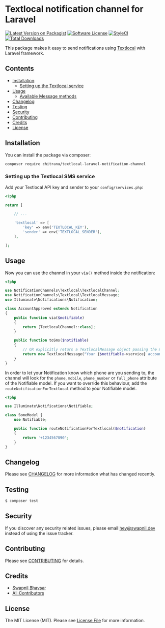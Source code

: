 # Textlocal notification channel for Laravel

[![Latest Version on Packagist](https://img.shields.io/packagist/v/chitranu/textlocal-laravel-notification-channel.svg?style=flat-square)](https://packagist.org/packages/chitranu/textlocal-laravel-notification-channel)
[![Software License](https://img.shields.io/badge/license-MIT-brightgreen.svg?style=flat-square)](LICENSE.md)
[![StyleCI](https://styleci.io/repos/65772445/shield)](https://styleci.io/repos/65772445)
[![Total Downloads](https://img.shields.io/packagist/dt/chitranu/textlocal-laravel-notification-channel.svg?style=flat-square)](https://packagist.org/packages/chitranu/textlocal-laravel-notification-channel)

This package makes it easy to send notifications using [Textlocal](https://textlocal.in/) with Laravel framework.

## Contents

-   [Installation](#installation)
    -   [Setting up the Textlocal service](#setting-up-the-Textlocal-service)
-   [Usage](#usage)
    -   [Available Message methods](#available-message-methods)
-   [Changelog](#changelog)
-   [Testing](#testing)
-   [Security](#security)
-   [Contributing](#contributing)
-   [Credits](#credits)
-   [License](#license)

## Installation

You can install the package via composer:

``` bash
composer require chitranu/textlocal-laravel-notification-channel
```


### Setting up the Textlocal SMS service

Add your Textlocal API key and sender to your `config/services.php`:

```php
<?php

return [

    // ...

    'textlocal' => [
        'key' => env('TEXTLOCAL_KEY'),
        'sender' => env('TEXTLOCAL_SENDER'),
    ],

];
```

## Usage

Now you can use the channel in your `via()` method inside the notification:

```php
<?php

use NotificationChannels\Textlocal\TextlocalChannel;
use NotificationChannels\Textlocal\TextlocalMessage;
use Illuminate\Notifications\Notification;

class AccountApproved extends Notification
{
    public function via($notifiable)
    {
        return [TextlocalChannel::class];
    }

    public function toSms($notifiable)
    {
        // OR explicitly return a TextlocalMessage object passing the message body:
        return new TextlocalMessage("Your {$notifiable->service} account was approved!");
    }
}
```

In order to let your Notification know which phone are you sending to, the channel
will look for the `phone`, `mobile`, `phone_number` or `full_phone` attribute of the
Notifiable model. If you want to override this behaviour, add the
`routeNotificationForTextlocal` method to your Notifiable model.

```php
<?php

use Illuminate\Notifications\Notifiable;

class SomeModel {
    use Notifiable;

    public function routeNotificationForTextlocal($notification)
    {
        return '+1234567890';
    }
}
```

## Changelog

Please see [CHANGELOG](CHANGELOG.md) for more information what has changed recently.

## Testing

```bash
$ composer test
```

## Security

If you discover any security related issues, please email hey@swapnil.dev instead of using the issue tracker.

## Contributing

Please see [CONTRIBUTING](CONTRIBUTING.md) for details.

## Credits

-   [Swapnil Bhavsar](https://github.com/IamSwap)
-   [All Contributors](../../contributors)

## License

The MIT License (MIT). Please see [License File](LICENSE.md) for more information.
